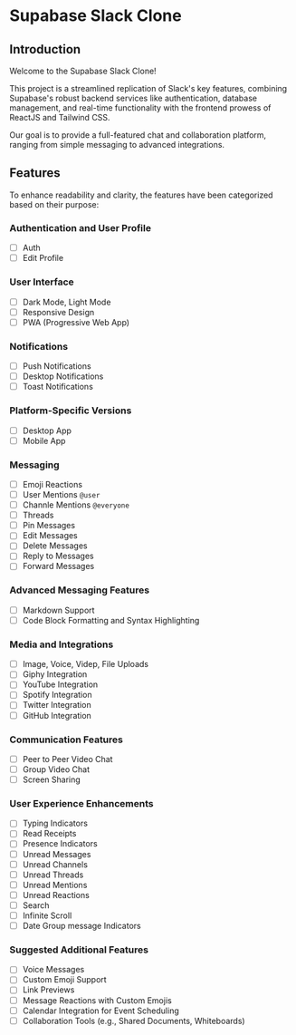 # Supabase Slack Clone

## Introduction

Welcome to the Supabase Slack Clone!

This project is a streamlined replication of Slack's key features, combining Supabase's robust backend services like authentication, database management, and real-time functionality with the frontend prowess of ReactJS and Tailwind CSS.

Our goal is to provide a full-featured chat and collaboration platform, ranging from simple messaging to advanced integrations.

## Features

To enhance readability and clarity, the features have been categorized based on their purpose:

### Authentication and User Profile

- [ ] Auth
- [ ] Edit Profile

### User Interface

- [ ] Dark Mode, Light Mode
- [ ] Responsive Design
- [ ] PWA (Progressive Web App)

### Notifications

- [ ] Push Notifications
- [ ] Desktop Notifications
- [ ] Toast Notifications

### Platform-Specific Versions

- [ ] Desktop App
- [ ] Mobile App

### Messaging

- [ ] Emoji Reactions
- [ ] User Mentions `@user`
- [ ] Channle Mentions `@everyone`
- [ ] Threads
- [ ] Pin Messages
- [ ] Edit Messages
- [ ] Delete Messages
- [ ] Reply to Messages
- [ ] Forward Messages

### Advanced Messaging Features

- [ ] Markdown Support
- [ ] Code Block Formatting and Syntax Highlighting

### Media and Integrations

- [ ] Image, Voice, Videp, File Uploads
- [ ] Giphy Integration
- [ ] YouTube Integration
- [ ] Spotify Integration
- [ ] Twitter Integration
- [ ] GitHub Integration

### Communication Features

- [ ] Peer to Peer Video Chat
- [ ] Group Video Chat
- [ ] Screen Sharing

### User Experience Enhancements

- [ ] Typing Indicators
- [ ] Read Receipts
- [ ] Presence Indicators
- [ ] Unread Messages
- [ ] Unread Channels
- [ ] Unread Threads
- [ ] Unread Mentions
- [ ] Unread Reactions
- [ ] Search
- [ ] Infinite Scroll
- [ ] Date Group message Indicators

### Suggested Additional Features

- [ ] Voice Messages
- [ ] Custom Emoji Support
- [ ] Link Previews
- [ ] Message Reactions with Custom Emojis
- [ ] Calendar Integration for Event Scheduling
- [ ] Collaboration Tools (e.g., Shared Documents, Whiteboards)
